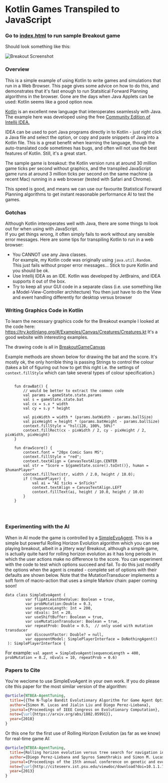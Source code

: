# Kotlin Games Transpiled to JavaScript

### Go to [index.html](https://simonlucas.github.io/KotlinGamesJS/src/test/index.html) to run sample Breakout game

Should look something like this:

![Breakout Screenshot](https://simonlucas.github.io/KotlinGamesJS/docs/BreakoutScreenshot.png)


### Overview

This is a simple example of using Kotlin to write games and simulations that run in a Web Browser.
This page gives some advice on how to do this, and demonstrates that it's fast enough to
run Statsitical Forward Planning algorithms in the browser.
Gone are the days when Java Applets can be used: Kotlin seems like a good option now.


[Kotlin](https://kotlinlang.org/) is an excellent new language that interoperates seamlessly with Java.  
The example here was developed using the free [Community Edition of Intellij IDEA.](https://www.jetbrains.com/idea/)

IDEA can be used to port Java programs directly in to Kotlin - just right click a Java file and select the option,
or copy and paste snippets of Java into a Kotlin file.  This is a great benefit when learning the language, 
though the auto-translated code sometimes has bugs, and often will not use the best features of Kotlin.  Still, it's a great start.

The sample game is breakout: the Kotlin version runs at around 30 million game ticks per second without graphics, 
and the transpiled JavaScript game runs at around 3 million ticks per second on the same machine (a recent Mac) running 
in a web browser (tested with Safari and Chrome).

This speed is good, and means we can use our favourite Statistical Forward Planning 
algorithms to get instant reasonable performance AI to test the games.

### Gotchas

Although Kotlin interoperates well with Java, there are some things to look out for when using with JavaScript.  
If you get things wrong, it often simply fails to work without any sensible error messages.  Here are
some tips for transpiling Kotlin to run in a web browser:

* You CANNOT use any Java classes.  
For example, my Kotlin code was originally using `java.util.Random.`  
This just fails without proper error messages...  Stick to pure Kotlin and you should be ok. 
* Use Intellij IDEA as an IDE.  Kotlin was developed by JetBrains, and IDEA supports it out of the box.
* Try to keep all your GUI code in a separate class 
(i.e. use something like a Model-View-Controller architecture)
You then just have to do the View and event handling differently for desktop versus browser

### Writing Graphics Code in Kotlin

To learn the necessary graphics code for the Breakout example I looked at the code here:
https://try.kotlinlang.org/#/Examples/Canvas/Creatures/Creatures.kt 
It's a good website with interesting examples.

The drawing code is all in [BreakoutGameCanvas](src/breakoutJS/BreakoutGameCanvas.kt)

Example methods are shown below for drawing the bat and the score.  It's mostly ok,
the only horrible thing is passing Strings to control the colour (takes a bit
of figuring out how to get this right i.e. the settings of `context.fillStyle`
which can take several types of colour specification.)

```

    fun drawBat() {
        // would be better to extract the common code
        val params = gameState.state.params
        val s = gameState.state.bat
        val cx = s.x * width
        val cy = s.y * height

        val pixWidth = width * (params.batWidth - params.ballSize)
        val pixHeight = height * (params.batHeight - params.ballSize)
        context.fillStyle = "hsl(128, 100%, 50%)"
        context.fillRect(cx - pixWidth / 2, cy - pixHeight / 2, pixWidth, pixHeight)
    }

    fun drawScore() {
        context.font = "20px Comic Sans MS";
        context.fillStyle = "red";
        context.textAlign = CanvasTextAlign.CENTER
        val str = "Score = ${gameState.score().toInt()}, human = $humanPlayer"
        context.fillText(str, width / 2.0, height / 10.0);
        if (!humanPlayer) {
            val ai = "AI ticks = $nTicks"
            context.textAlign = CanvasTextAlign.LEFT
            context.fillText(ai, height / 10.0, height / 10.0)
        }
    }




```

### Experimenting with the AI

When in AI mode the game is controlled by a 
[SimpleEvoAgent](src/agentsJS/SimpleEvoAgent.kt).  This is a simple but powerful Rolling Horizon Evolution 
algorithm which you can see playing breakout, albeit in a jittery way!  Breakout, although a simple game,
is actually quite hard for rolling horizon evolution as it has long periods in which the user
actions make no difference to the score.  You can experiment with the code to test which options succeed
and fail.  To do this just modify the options when the agent is created - complete set of options with their defaults are shown below.
Note that the MutationTransducer implements a soft form of macro-action that uses a simple Markov chain: paper coming soon!


```
data class SimpleEvoAgent (
         var flipAtLeastOneValue: Boolean = true,
         var probMutation:Double = 0.3,
         var sequenceLength: Int = 200,
         var nEvals: Int = 20,
         var useShiftBuffer: Boolean = true,
         var useMutationTransducer: Boolean = true,
         var repeatProb: Double = 0.5,  // only used with mutation transducer
         var discountFactor: Double? = null,
         var opponentModel: SimplePlayerInterface = DoNothingAgent()
 ): SimplePlayerInterface {
```
 
For example: `val agent = SimpleEvoAgent(sequenceLength = 400, probMutation = 0.2, nEvals = 10, repeatProb = 0.6)`


### Papers to Cite

You're weclome to use SimpleEvoAgent in your own work.  If you do please cite this paper for the most similar
version of the algorithm:

```bibtex
@article{NTBEA-AgentTuning,
  title={{The N-Tuple Bandit Evolutionary Algorithm for Game Agent Optimisation}},
  author={Simon M. Lucas and Jialin Liu and Diego Perez-Liebana},
  journal={Proceedings of IEEE Congress on Evolutionary Computation},
  note={\url{https://arxiv.org/abs/1802.05991}},
  year={2018}
}
```


Or this one for the first use of Rolling Horizon Evolution (as far as we know) for real-time game AI:


```bibtex
@article{NTBEA-AgentTuning,
  title={Rolling horizon evolution versus tree search for navigation in single-player real-time games},
  author={Diego Perez-Liebana and Spyros Samothrakis and Simon M. Lucas and Philipp Rohlfshagen},
  journal={Proceedings of the 15th annual conference on genetic and evolutionary computation (GECCO)},
  note={\url{http://citeseerx.ist.psu.edu/viewdoc/download?doi=10.1.1.703.9872&rep=rep1&type=pdf}},
  year={2013}
}
```
